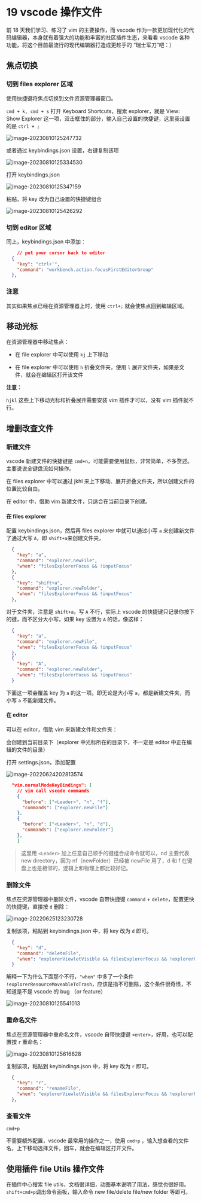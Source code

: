 # 19 vscode 操作文件

前 18 天我们学习、练习了 vim 的主要操作，而 vscode 作为一款更加现代化的代码编辑器，本身就有着强大的功能和丰富的社区插件生态，来看看 vscode 各种功能，将这个目前最流行的现代编辑器打造成更趁手的 “瑞士军刀”吧：）

## 焦点切换

### 切到 files explorer 区域

使用快捷键将焦点切换到文件资源管理器窗口。

`cmd + k, cmd + s` 打开 Keyboard Shortcuts，搜索 explorer，就是 View: Show Explorer 这一项，双击框住的部分，输入自己设置的快捷键，这里我设置的是 `ctrl + ;`

![image-20230810125247732](./assets/19vscode操作文件/image-20230810125247732.png)

或者通过 keybindings.json 设置，右键复制该项

![image-20230810125334530](./assets/19vscode操作文件/image-20230810125334530.png)

打开 keybindings.json

![image-20230810125347159](./assets/19vscode操作文件/image-20230810125347159.png)

粘贴，将 key 改为自己设置的快捷键组合

![image-20230810125426292](./assets/19vscode操作文件/image-20230810125426292.png)

### 切到 editor 区域

同上，keybindings.json 中添加：

```json
	// put your cursor back to editor
  {
    "key": "ctrl+'",
    "command": "workbench.action.focusFirstEditorGroup"
  },
```



### 注意

其实如果焦点已经在资源管理器上时，使用 `ctrl+;` 就会使焦点回到编辑区域。

## 移动光标

在资源管理器中移动焦点：

- 在 file explorer 中可以使用 `kj` 上下移动

- 在 file explorer 中可以使用 `h` 折叠文件夹，使用 `l`  展开文件夹，如果是文件，就会在编辑区打开该文件

**注意：**

`hjkl` 这些上下移动光标和折叠展开需要安装 vim 插件才可以，没有 vim 插件就不行。

## 增删改查文件

### 新建文件

vscode 新建文件的快捷键是 `cmd+n`，可能需要使用鼠标，非常简单，不多赘述。主要说说全键盘流如何操作。

在 files explorer 中可以通过 jkhl 来上下移动、展开折叠文件夹，所以创建文件的位置比较自由。

在 editor 中，借助 vim 新建文件，只适合在当前目录下创建。

#### 在 files explorer

配置 keybindings.json，然后再 files explorer 中就可以通过小写 `a` 来创建新文件了通过大写 `A`，即 `shift+a`来创建文件夹，

```json
  {
    "key": "a",
    "command": "explorer.newFile",
    "when": "filesExplorerFocus && !inputFocus"
  },
  {
    "key": "shift+a",
    "command": "explorer.newFolder",
    "when": "filesExplorerFocus && !inputFocus"
  },
```

对于文件夹，注意是 `shift+a`，写 `A` 不行，实际上 vscode 的快捷键只记录你按下的键，而不区分大小写，如果 key 设置为 `A` 的话，像这样：

```json
  {
    "key": "a",
    "command": "explorer.newFile",
    "when": "filesExplorerFocus && !inputFocus"
  },
  {
    "key": "A",
    "command": "explorer.newFolder",
    "when": "filesExplorerFocus && !inputFocus"
  }
```

下面这一项会覆盖 key 为 `a`  的这一项。即无论是大小写 `a`，都是新建文件夹，而小写 `a` 不能新建文件。



#### 在 editor

可以在 editor，借助 vim 来新建文件和文件夹：

会创建到当前目录下（explorer 中光标所在的目录下，不一定是 editor 中正在编辑的文件的目录）

打开 settings.json，添加配置

![image-20220624202813574](../../../../../../assets/macKeyboardMan/image-20220624202813574.png)

```json
  "vim.normalModeKeyBindings": [
    // vim call vscode commands
    {
      "before": ["<Leader>", "n", "f"],
      "commands": ["explorer.newFile"]
    },
    {
      "before": ["<Leader>", "n", "d"],
      "commands": ["explorer.newFolder"]
    }, 
	]
```


> 这里用 `<Leader>` 加上任意自己顺手的键组合成命令就可以，nd 主要代表 new directory，因为 nf（newFolder）已经被 newFile 用了，d 和 f 在键盘上也是相邻的，逻辑上和物理上都比较好记。

### 删除文件

焦点在资源管理器中删除文件，vscode 自带快捷键 `command` + `delete`，配置更快的快捷键，直接按 `d` 删除：

![image-20220625123230728](../../../../../../assets/macKeyboardMan/image-20220625123230728.png)

复制该项，粘贴到 keybindings.json 中，将 key 改为 `d` 即可。

```json
  {
    "key": "d",
    "command": "deleteFile",
    "when": "explorerViewletVisible && filesExplorerFocus && !explorerResourceReadonly && !inputFocus"
  }
```



解释一下为什么下面那个不行，`"when"` 中多了一个条件 `!explorerResourceMoveableToTrash`，应该是指不可删除，这个条件很奇怪，不知道是不是 vscode 的 bug （or feature）

![image-20230810125541013](./assets/19vscode操作文件/image-20230810125541013.png)

### 重命名文件

焦点在资源管理器中重命名文件，vscode 自带快捷键 `<enter>`，好用，也可以配置按 `r` 重命名：

![image-20230810125616628](./assets/19vscode操作文件/image-20230810125616628.png)

复制该项，粘贴到 keybindings.json 中，将 key 改为 `r` 即可。

```json
  {
    "key": "r",
    "command": "renameFile",
    "when": "explorerViewletVisible && filesExplorerFocus && !explorerResourceIsRoot && !explorerResourceReadonly && !inputFocus"
  },
```



### 查看文件

`cmd+p`

不需要额外配置，vscode 最常用的操作之一，使用 `cmd+p` ，输入想查看的文件名，上下移动选择文件，回车，就会在编辑区打开文件。



## 使用插件 file Utils 操作文件

在插件中心搜索 file utils，文档很详细，动图基本说明了用法，感觉也很好用。`shift+cmd+p`调出命令面板，输入命令 new file/delete file/new folder  等即可。


